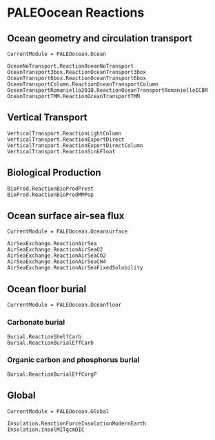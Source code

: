 # PALEOocean Reactions

## Ocean geometry and circulation transport
```@meta
CurrentModule = PALEOocean.Ocean
```

```@docs
OceanNoTransport.ReactionOceanNoTransport
OceanTransport3box.ReactionOceanTransport3box
OceanTransport6box.ReactionOceanTransport6box
OceanTransportColumn.ReactionOceanTransportColumn
OceanTransportRomaniello2010.ReactionOceanTransportRomanielloICBM
OceanTransportTMM.ReactionOceanTransportTMM
```

## Vertical Transport
```@docs
VerticalTransport.ReactionLightColumn
VerticalTransport.ReactionExportDirect
VerticalTransport.ReactionExportDirectColumn
VerticalTransport.ReactionSinkFloat
```

## Biological Production
```@docs
BioProd.ReactionBioProdPrest
BioProd.ReactionBioProdMMPop
```

## Ocean surface air-sea flux
```@meta
CurrentModule = PALEOocean.Oceansurface
```

```@docs
AirSeaExchange.ReactionAirSea
AirSeaExchange.ReactionAirSeaO2
AirSeaExchange.ReactionAirSeaCO2
AirSeaExchange.ReactionAirSeaCH4
AirSeaExchange.ReactionAirSeaFixedSolubility
```

## Ocean floor burial

```@meta
CurrentModule = PALEOocean.Oceanfloor
```


###  Carbonate burial
```@docs
Burial.ReactionShelfCarb
Burial.ReactionBurialEffCarb
```

### Organic carbon and phosphorus burial
```@docs
Burial.ReactionBurialEffCorgP
```

## Global
```@meta
CurrentModule = PALEOocean.Global
```
```@docs
Insolation.ReactionForceInsolationModernEarth
Insolation.insolMITgcmDIC
```
